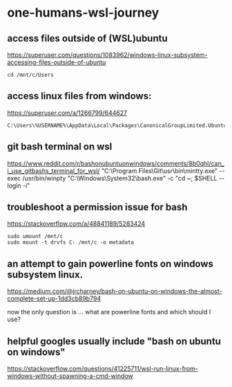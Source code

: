 # one-humans-wsl-journey

## access files outside of (WSL)ubuntu
https://superuser.com/questions/1083962/windows-linux-subsystem-accessing-files-outside-of-ubuntu
```
cd /mnt/c/Users
```

## access linux files from windows:
https://superuser.com/a/1266799/644627
```
C:\Users\%USERNAME%\AppData\Local\Packages\CanonicalGroupLimited.UbuntuonWindows_79rhkp1fndgsc\LocalState\rootfs\
```

## git bash terminal on wsl
https://www.reddit.com/r/bashonubuntuonwindows/comments/8b0qhl/can_i_use_gitbashs_terminal_for_wsl/
"C:\Program Files\Git\usr\bin\mintty.exe" --exec /usr/bin/winpty "C:\Windows\System32\bash.exe" -c "cd ~; $SHELL --login -i"

## troubleshoot a permission issue for bash
https://stackoverflow.com/a/48841189/5283424
```
sudo umount /mnt/c
sudo mount -t drvfs C: /mnt/c -o metadata
```

## an attempt to gain powerline fonts on windows subsystem linux.
https://medium.com/@jrcharney/bash-on-ubuntu-on-windows-the-almost-complete-set-up-1dd3cb89b794

now the only question is ... what are powerline fonts and which should I use?

## helpful googles usually include "bash on ubuntu on windows"
https://stackoverflow.com/questions/41225711/wsl-run-linux-from-windows-without-spawning-a-cmd-window
